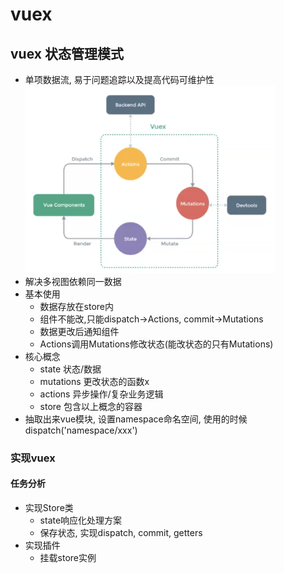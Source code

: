# vuex

## vuex 状态管理模式

- 单项数据流, 易于问题追踪以及提高代码可维护性
  <img src="images/vuex.png" width="400">
- 解决多视图依赖同一数据
- 基本使用
  - 数据存放在store内
  - 组件不能改,只能dispatch->Actions, commit->Mutations
  - 数据更改后通知组件
  - Actions调用Mutations修改状态(能改状态的只有Mutations)
- 核心概念
  - state 状态/数据
  - mutations 更改状态的函数x
  - actions 异步操作/复杂业务逻辑
  - store 包含以上概念的容器
- 抽取出来vue模块, 设置namespace命名空间, 使用的时候dispatch('namespace/xxx')

### 实现vuex
#### 任务分析 
- 实现Store类
  - state响应化处理方案
  - 保存状态, 实现dispatch, commit, getters
- 实现插件
  - 挂载store实例